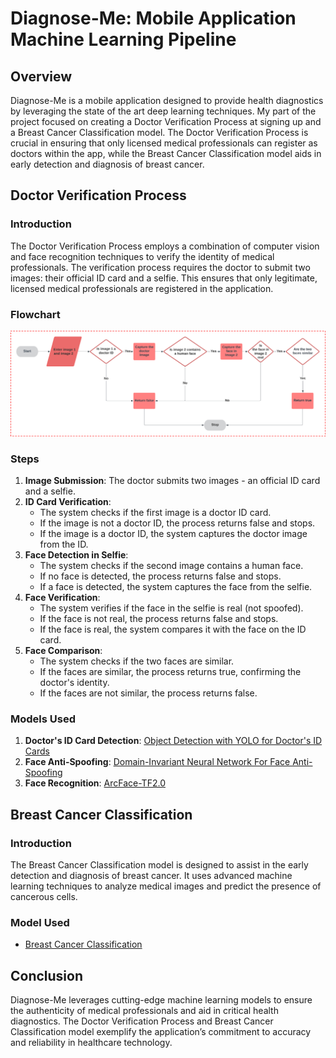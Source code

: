 # Diagnose-Me: Mobile Application Machine Learning Pipeline

## Overview
Diagnose-Me is a mobile application designed to provide health diagnostics by leveraging the state of the art deep learning techniques. My part of the project focused on creating a Doctor Verification Process at signing up and a Breast Cancer Classification model. The Doctor Verification Process is crucial in ensuring that only licensed medical professionals can register as doctors within the app, while the Breast Cancer Classification model aids in early detection and diagnosis of breast cancer.

## Doctor Verification Process

### Introduction
The Doctor Verification Process employs a combination of computer vision and face recognition techniques to verify the identity of medical professionals. The verification process requires the doctor to submit two images: their official ID card and a selfie. This ensures that only legitimate, licensed medical professionals are registered in the application.

### Flowchart
![Doctor Verification Process Flowchart](./flowchart.png)

### Steps
1. **Image Submission**: The doctor submits two images - an official ID card and a selfie.
2. **ID Card Verification**:
    - The system checks if the first image is a doctor ID card.
    - If the image is not a doctor ID, the process returns false and stops.
    - If the image is a doctor ID, the system captures the doctor image from the ID.
3. **Face Detection in Selfie**:
    - The system checks if the second image contains a human face.
    - If no face is detected, the process returns false and stops.
    - If a face is detected, the system captures the face from the selfie.
4. **Face Verification**:
    - The system verifies if the face in the selfie is real (not spoofed).
    - If the face is not real, the process returns false and stops.
    - If the face is real, the system compares it with the face on the ID card.
5. **Face Comparison**:
    - The system checks if the two faces are similar.
    - If the faces are similar, the process returns true, confirming the doctor's identity.
    - If the faces are not similar, the process returns false.

### Models Used
1. **Doctor's ID Card Detection**: [Object Detection with YOLO for Doctor's ID Cards](https://github.com/mohamedamara7/Object-Detection-with-YOLO-for-Doctor-s-ID-Cards)
2. **Face Anti-Spoofing**: [Domain-Invariant Neural Network For Face Anti-Spoofing](https://github.com/mohamedamara7/Domain-Invariant-Neural-Network-For-Face-Ant-Spoofing)
3. **Face Recognition**: [ArcFace-TF2.0](https://github.com/mohamedamara7/ArcFace-TF2.0)

## Breast Cancer Classification

### Introduction
The Breast Cancer Classification model is designed to assist in the early detection and diagnosis of breast cancer. It uses advanced machine learning techniques to analyze medical images and predict the presence of cancerous cells.

### Model Used
- [Breast Cancer Classification](https://github.com/mohamedamara7/Breast-Cancer-Classification)

## Conclusion
Diagnose-Me leverages cutting-edge machine learning models to ensure the authenticity of medical professionals and aid in critical health diagnostics. The Doctor Verification Process and Breast Cancer Classification model exemplify the application’s commitment to accuracy and reliability in healthcare technology.
